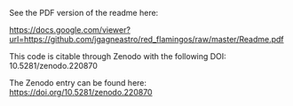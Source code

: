 See the PDF version of the readme here:

https://docs.google.com/viewer?url=https://github.com/jgagneastro/red_flamingos/raw/master/Readme.pdf

This code is citable through Zenodo with the following DOI: 10.5281/zenodo.220870

The Zenodo entry can be found here: https://doi.org/10.5281/zenodo.220870
